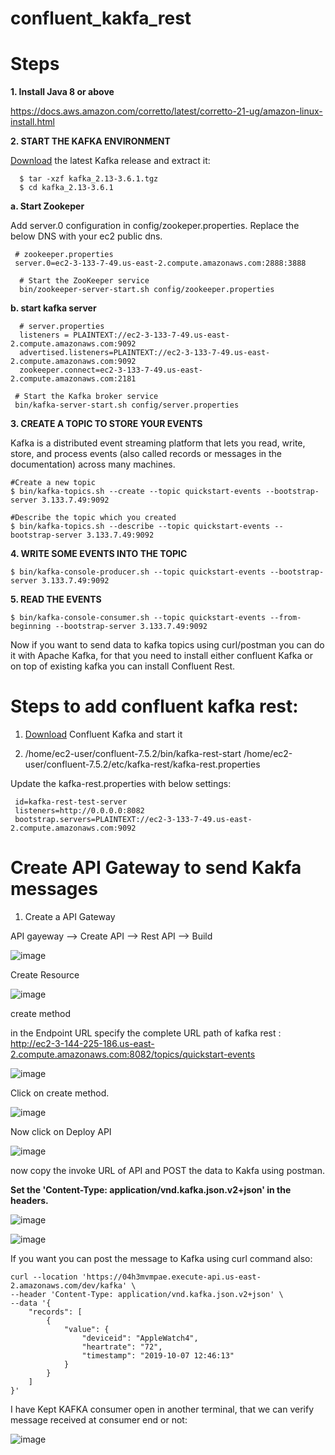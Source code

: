 # confluent_kakfa_rest

Steps
=====
**1. Install Java 8 or above**

https://docs.aws.amazon.com/corretto/latest/corretto-21-ug/amazon-linux-install.html

**2. START THE KAFKA ENVIRONMENT**

 [Download](https://dlcdn.apache.org/kafka/) the latest Kafka release and extract it: 

      $ tar -xzf kafka_2.13-3.6.1.tgz
      $ cd kafka_2.13-3.6.1

 **a. Start Zookeper**

Add server.0 configuration in config/zookeper.properties. Replace the below DNS with your ec2 public dns.

     # zookeeper.properties
     server.0=ec2-3-133-7-49.us-east-2.compute.amazonaws.com:2888:3888

      # Start the ZooKeeper service
      bin/zookeeper-server-start.sh config/zookeeper.properties
   
   **b. start kafka server**

      # server.properties
      listeners = PLAINTEXT://ec2-3-133-7-49.us-east-2.compute.amazonaws.com:9092
      advertised.listeners=PLAINTEXT://ec2-3-133-7-49.us-east-2.compute.amazonaws.com:9092
      zookeeper.connect=ec2-3-133-7-49.us-east-2.compute.amazonaws.com:2181

     # Start the Kafka broker service
     bin/kafka-server-start.sh config/server.properties

**3. CREATE A TOPIC TO STORE YOUR EVENTS**

Kafka is a distributed event streaming platform that lets you read, write, store, and process events (also called records or messages in the documentation) across many machines.

    #Create a new topic
    $ bin/kafka-topics.sh --create --topic quickstart-events --bootstrap-server 3.133.7.49:9092

    #Describe the topic which you created
    $ bin/kafka-topics.sh --describe --topic quickstart-events --bootstrap-server 3.133.7.49:9092

**4. WRITE SOME EVENTS INTO THE TOPIC**

    $ bin/kafka-console-producer.sh --topic quickstart-events --bootstrap-server 3.133.7.49:9092

**5. READ THE EVENTS**

    $ bin/kafka-console-consumer.sh --topic quickstart-events --from-beginning --bootstrap-server 3.133.7.49:9092

 
 Now if you want to send data to kafka topics using curl/postman you can do it with Apache Kafka,
 for that you need to install either confluent Kafka or on top of existing kafka you can install Confluent Rest.


Steps to add confluent kafka rest:
===================================
1. [Download](https://docs.confluent.io/platform/current/installation/installing_cp/zip-tar.html) Confluent Kafka and start it

2. /home/ec2-user/confluent-7.5.2/bin/kafka-rest-start /home/ec2-user/confluent-7.5.2/etc/kafka-rest/kafka-rest.properties 

Update the kafka-rest.properties with below settings:

     id=kafka-rest-test-server
     listeners=http://0.0.0.0:8082
     bootstrap.servers=PLAINTEXT://ec2-3-133-7-49.us-east-2.compute.amazonaws.com:9092

Create API Gateway to send Kakfa messages
========================================
1. Create a API Gateway

API gayeway --> Create API --> Rest API --> Build

![image](https://github.com/tushardashpute/confluent_kakfa_rest/assets/74225291/19fbcc4d-6d8e-4404-93d1-784dbf5c28c8)

Create Resource

![image](https://github.com/tushardashpute/confluent_kakfa_rest/assets/74225291/3900073e-b71d-422b-a914-b6d7bf35ddef)

create method

in the Endpoint URL specify the complete URL path of kafka rest : http://ec2-3-144-225-186.us-east-2.compute.amazonaws.com:8082/topics/quickstart-events

![image](https://github.com/tushardashpute/confluent_kakfa_rest/assets/74225291/50e70269-b568-4310-a154-e92791facd7f)

Click on create method.

![image](https://github.com/tushardashpute/confluent_kakfa_rest/assets/74225291/8ca6a81c-56b8-429a-957e-d2d047cc7edc)

Now click on Deploy API

![image](https://github.com/tushardashpute/confluent_kakfa_rest/assets/74225291/969f086c-e316-4313-8a6c-38a5243418f6)

now copy the invoke URL of API and POST the data to Kakfa using postman. 

**Set the 'Content-Type: application/vnd.kafka.json.v2+json' in the headers.**

![image](https://github.com/tushardashpute/confluent_kakfa_rest/assets/74225291/4d6f8b6b-20a6-4338-9834-ca9604776634)

![image](https://github.com/tushardashpute/confluent_kakfa_rest/assets/74225291/4b32a025-6894-4224-bece-c93cdbb99bac)

If you want you can post the message to Kafka using curl command also:

    curl --location 'https://04h3mvmpae.execute-api.us-east-2.amazonaws.com/dev/kafka' \
    --header 'Content-Type: application/vnd.kafka.json.v2+json' \
    --data '{
        "records": [
            {
                "value": {
                    "deviceid": "AppleWatch4",
                    "heartrate": "72",
                    "timestamp": "2019-10-07 12:46:13"
                }
            }
        ]
    }'

I have Kept KAFKA consumer open in another terminal, that we can verify message received at consumer end or not:

![image](https://github.com/tushardashpute/confluent_kakfa_rest/assets/74225291/5ed30d3b-f2ed-428b-ac9c-ec06f97fadd5)



